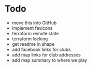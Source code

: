# Todo

* move this into GitHub
* implement favicons
* terraform remote state
* terraform locking
* get readme in shape
* add facebook links for clubs
* add map links for club addresses
* add map summary to where we play
